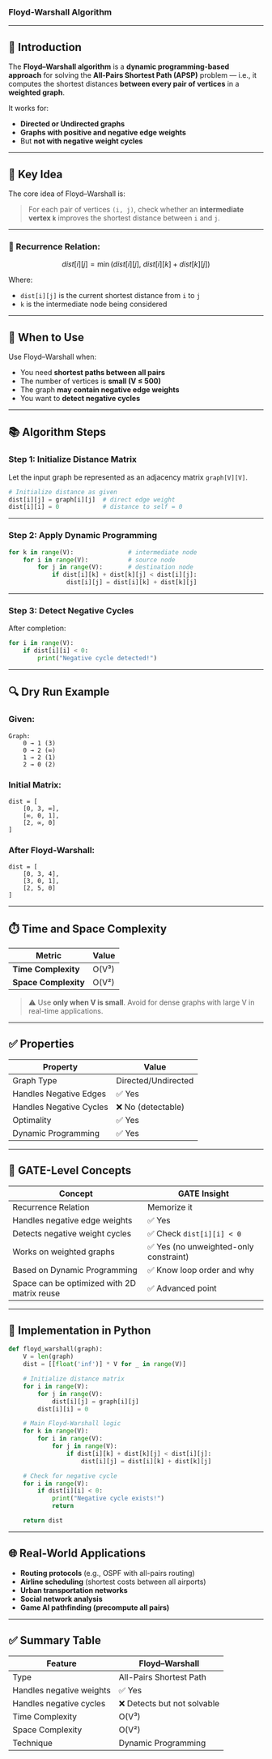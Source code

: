 
###  Floyd-Warshall Algorithm

---

## 🚀 Introduction

The **Floyd–Warshall algorithm** is a **dynamic programming-based approach** for solving the **All-Pairs Shortest Path (APSP)** problem — i.e., it computes the shortest distances **between every pair of vertices** in a **weighted graph**.

It works for:

* **Directed or Undirected graphs**
* **Graphs with positive and negative edge weights**
* But **not with negative weight cycles**

---

## 🎯 Key Idea

The core idea of Floyd–Warshall is:

> For each pair of vertices `(i, j)`, check whether an **intermediate vertex `k`** improves the shortest distance between `i` and `j`.

---

### 📌 Recurrence Relation:

$$
dist[i][j] = \min(dist[i][j],\ dist[i][k] + dist[k][j])
$$

Where:

* `dist[i][j]` is the current shortest distance from `i` to `j`
* `k` is the intermediate node being considered

---

## 🧠 When to Use

Use Floyd–Warshall when:

* You need **shortest paths between all pairs**
* The number of vertices is **small (V ≤ 500)**
* The graph **may contain negative edge weights**
* You want to **detect negative cycles**

---

## 📚 Algorithm Steps

### Step 1: Initialize Distance Matrix

Let the input graph be represented as an adjacency matrix `graph[V][V]`.

```python
# Initialize distance as given
dist[i][j] = graph[i][j]  # direct edge weight
dist[i][i] = 0            # distance to self = 0
```

---

### Step 2: Apply Dynamic Programming

```python
for k in range(V):               # intermediate node
    for i in range(V):           # source node
        for j in range(V):       # destination node
            if dist[i][k] + dist[k][j] < dist[i][j]:
                dist[i][j] = dist[i][k] + dist[k][j]
```

---

### Step 3: Detect Negative Cycles

After completion:

```python
for i in range(V):
    if dist[i][i] < 0:
        print("Negative cycle detected!")
```

---

## 🔍 Dry Run Example

### Given:

```plaintext
Graph:
    0 → 1 (3)
    0 → 2 (∞)
    1 → 2 (1)
    2 → 0 (2)
```

### Initial Matrix:

```
dist = [
    [0, 3, ∞],
    [∞, 0, 1],
    [2, ∞, 0]
]
```

### After Floyd-Warshall:

```
dist = [
    [0, 3, 4],
    [3, 0, 1],
    [2, 5, 0]
]
```

---

## ⏱️ Time and Space Complexity

| Metric               | Value |
| -------------------- | ----- |
| **Time Complexity**  | O(V³) |
| **Space Complexity** | O(V²) |

> ⚠️ Use **only when V is small**. Avoid for dense graphs with large V in real-time applications.

---

## ✅ Properties

| Property                | Value               |
| ----------------------- | ------------------- |
| Graph Type              | Directed/Undirected |
| Handles Negative Edges  | ✅ Yes               |
| Handles Negative Cycles | ❌ No (detectable)   |
| Optimality              | ✅ Yes               |
| Dynamic Programming     | ✅ Yes               |

---

## 🧠 GATE-Level Concepts

| Concept                                     | GATE Insight                          |
| ------------------------------------------- | ------------------------------------- |
| Recurrence Relation                         | Memorize it                           |
| Handles negative edge weights               | ✅ Yes                                 |
| Detects negative weight cycles              | ✅ Check `dist[i][i] < 0`              |
| Works on weighted graphs                    | ✅ Yes (no unweighted-only constraint) |
| Based on Dynamic Programming                | ✅ Know loop order and why             |
| Space can be optimized with 2D matrix reuse | ✅ Advanced point                      |

---

## 🔁 Implementation in Python

```python
def floyd_warshall(graph):
    V = len(graph)
    dist = [[float('inf')] * V for _ in range(V)]

    # Initialize distance matrix
    for i in range(V):
        for j in range(V):
            dist[i][j] = graph[i][j]
        dist[i][i] = 0

    # Main Floyd-Warshall logic
    for k in range(V):
        for i in range(V):
            for j in range(V):
                if dist[i][k] + dist[k][j] < dist[i][j]:
                    dist[i][j] = dist[i][k] + dist[k][j]

    # Check for negative cycle
    for i in range(V):
        if dist[i][i] < 0:
            print("Negative cycle exists!")
            return

    return dist
```

---

## 🌐 Real-World Applications

* **Routing protocols** (e.g., OSPF with all-pairs routing)
* **Airline scheduling** (shortest costs between all airports)
* **Urban transportation networks**
* **Social network analysis**
* **Game AI pathfinding (precompute all pairs)**

---

## ✅ Summary Table

| Feature                  | Floyd–Warshall             |
| ------------------------ | -------------------------- |
| Type                     | All-Pairs Shortest Path    |
| Handles negative weights | ✅ Yes                      |
| Handles negative cycles  | ❌ Detects but not solvable |
| Time Complexity          | O(V³)                      |
| Space Complexity         | O(V²)                      |
| Technique                | Dynamic Programming        |

